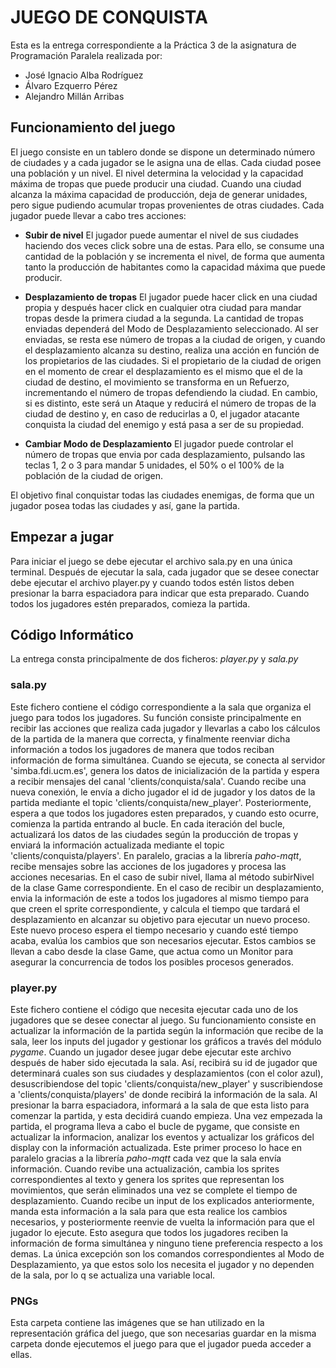 # **JUEGO DE CONQUISTA**

Esta es la entrega correspondiente a la Práctica 3 de la asignatura de Programación Paralela realizada por:
- José Ignacio Alba Rodríguez 
- Álvaro Ezquerro Pérez 
- Alejandro Millán Arribas

## Funcionamiento del juego

El juego consiste en un tablero donde se dispone un determinado número de ciudades y a cada jugador se le asigna una de ellas. Cada ciudad posee una población y un nivel. El nivel determina la velocidad y la capacidad máxima de tropas que puede producir una ciudad. Cuando una ciudad alcanza la máxima capacidad de producción, deja de generar unidades, pero sigue pudiendo acumular tropas provenientes de otras ciudades. Cada jugador puede llevar a cabo tres acciones:

- **Subir de nivel**
El jugador puede aumentar el nivel de sus ciudades haciendo dos veces click sobre una de estas. Para ello, se consume una cantidad de la población y se incrementa el nivel, de forma que aumenta tanto la producción de habitantes como la capacidad máxima que puede producir. 

- **Desplazamiento de tropas**
El jugador puede hacer click en una ciudad propia y después hacer click en cualquier otra ciudad para mandar tropas desde la primera ciudad a la segunda. La cantidad de tropas enviadas dependerá del Modo de Desplazamiento seleccionado. Al ser enviadas, se resta ese número de tropas a la ciudad de origen, y cuando el desplazamiento alcanza su destino, realiza una acción en función de los propietarios de las ciudades. Si el propietario de la ciudad de origen en el momento de crear el desplazamiento es el mismo que el de la ciudad de destino, el movimiento se transforma en un Refuerzo, incrementando el número de tropas defendiendo la ciudad. En cambio, si es distinto, este será un Ataque y reducirá el número de tropas de la ciudad de destino y, en caso de reducirlas a 0, el jugador atacante conquista la ciudad del enemigo y está pasa a ser de su propiedad.

- **Cambiar Modo de Desplazamiento**
El jugador puede controlar el número de tropas que envia por cada desplazamiento, pulsando las teclas 1, 2 o 3 para mandar 5 unidades, el 50% o el 100% de la población de la ciudad de origen.


El objetivo final conquistar todas las ciudades enemigas, de forma que un jugador posea todas las ciudades y así, gane la partida.

## Empezar a jugar
Para iniciar el juego se debe ejecutar el archivo sala.py en una única terminal. Después de ejecutar la sala, cada jugador que se desee conectar debe ejecutar el archivo player.py y cuando todos estén listos deben presionar la barra espaciadora para indicar que esta preparado. Cuando todos los jugadores estén preparados, comieza la partida. 


## Código Informático

La entrega consta principalmente de dos ficheros: *player.py* y *sala.py*

### sala.py

Este fichero contiene el código correspondiente a la sala que organiza el juego para todos los jugadores. Su función consiste principalmente en recibir las acciones que realiza cada jugador y llevarlas a cabo los cálculos de la partida de la manera que correcta, y finalmente reenviar dicha información a todos los jugadores de manera que todos reciban información de forma simultánea.
Cuando se ejecuta, se conecta al servidor 'simba.fdi.ucm.es', genera los datos de inicialización de la partida y espera a recibir mensajes del canal 'clients/conquista/sala'. Cuando recibe una nueva conexión, le envía a dicho jugador el id de jugador y los datos de la partida mediante el topic 'clients/conquista/new_player'. Posteriormente, espera a que todos los jugadores esten preparados, y cuando esto ocurre, comienza la partida entrando al bucle.
En cada iteración del bucle, actualizará los datos de las ciudades según la producción de tropas y enviará la información actualizada mediante el topic 'clients/conquista/players'. En paralelo, gracias a la librería _paho-mqtt_, recibe mensajes sobre las acciones de los jugadores y procesa las acciones necesarias. En el caso de subir nivel, llama al método subirNivel de la clase Game correspondiente. En el caso de recibir un desplazamiento, envia la información de este a todos los jugadores al mismo tiempo para que creen el sprite correspondiente, y calcula el tiempo que tardará el desplazamiento en alcanzar su objetivo para ejecutar un nuevo proceso. Este nuevo proceso espera el tiempo necesario y cuando esté tiempo acaba, evalúa los cambios que son necesarios ejecutar. Estos cambios se llevan a cabo desde la clase Game, que actua como un Monitor para asegurar la concurrencia de todos los posibles procesos generados.

### player.py

Este fichero contiene el código que necesita ejecutar cada uno de los jugadores que se desee conectar al juego. Su funcionamiento consiste en actualizar la información de la partida según la información que recibe de la sala, leer los inputs del jugador y gestionar los gráficos a través del módulo _pygame_. Cuando un jugador desee jugar debe ejecutar este archivo después de haber sido ejecutada la sala. Así, recibirá su id de jugador que determinará cuales son sus ciudades y desplazamientos (con el color azul), desuscribiendose del topic 'clients/conquista/new_player' y suscribiendose a 'clients/conquista/players' de donde recibirá la información de la sala. Al presionar la barra espaciadora, informará a la sala de que esta listo para comenzar la partida, y esta decidirá cuando empieza. Una vez empezada la partida, el programa lleva a cabo el bucle de pygame, que consiste en actualizar la informacion, analizar los eventos y actualizar los gráficos del display con la información actualizada. Este primer proceso lo hace en paralelo gracias a la librería _paho-mqtt_ cada vez que la sala envía información. Cuando revibe una actualización, cambia los sprites correspondientes al texto y genera los sprites que representan los movimientos, que serán eliminados una vez se complete el tiempo de desplazamiento. Cuando recibe un input de los explicados anteriormente, manda esta información a la sala para que esta realice los cambios necesarios, y posteriormente reenvie de vuelta la información para que el jugador lo ejecute. Esto asegura que todos los jugadores reciben la información de forma simultánea y ninguno tiene preferencia respecto a los demas. La única excepción son los comandos correspondientes al Modo de Desplazamiento, ya que estos solo los necesita el jugador y no dependen de la sala, por lo q se actualiza una variable local.


### PNGs 
Esta carpeta contiene las imágenes que se han utilizado en la representación gráfica del juego, que son necesarias guardar en la misma carpeta donde ejecutemos el juego para que el jugador pueda acceder a ellas.
